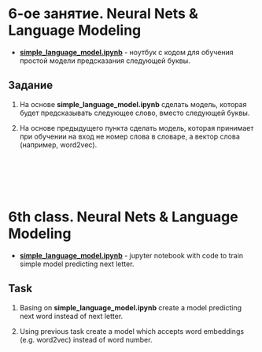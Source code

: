 6-ое занятие. Neural Nets & Language Modeling
=============================================

* [__simple_language_model.ipynb__](./simple_language_model.ipynb) - ноутбук с кодом для обучения простой модели предсказания следующей буквы.

## Задание 
1. На основе __simple_language_model.ipynb__ сделать модель, которая будет предсказывать следующее слово, вместо следующей буквы.

2. На основе предыдущего пункта сделать модель, которая принимает при обучении на вход не номер слова в словаре, а вектор слова (например, word2vec).


</br></br></br></br>
# 6th class. Neural Nets & Language Modeling

* [__simple_language_model.ipynb__](./simple_language_model.ipynb) - jupyter notebook with code to train simple model predicting next letter.

## Task 
1. Basing on __simple_language_model.ipynb__ create a model predicting next word instead of next letter.

2. Using previous task create a model which accepts word embeddings (e.g. word2vec) instead of word number.
